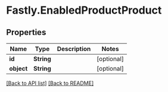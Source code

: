 # Fastly.EnabledProductProduct

## Properties

Name | Type | Description | Notes
------------ | ------------- | ------------- | -------------
**id** | **String** |  | [optional] 
**object** | **String** |  | [optional] 


[[Back to API list]](../../README.md#endpoints) [[Back to README]](../../README.md)
